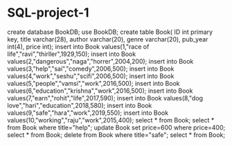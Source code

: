 # SQL-project-1
create database BookDB;
use BookDB;
create table Book(
ID int primary key,
title varchar(28),
author varchar(20),
genre varchar(20),
pub_year int(4),
price int);
insert into Book values(1,"race of life","ravi","thirller",1929,150);
insert into Book values(2,"dangerous","naga","horrer",2004,200);
insert into Book values(3,"help","sai","comedy",2006,500);
insert into Book values(4,"work","seshu","scifi",2006,500);
insert into Book values(5,"people","vamsi","work",2016,500);
insert into Book values(6,"education","krishna","work",2016,500);
insert into Book values(7,"earn","rohit","life",2017,590);
insert into Book values(8,"dog love","hari","education",2018,580);
insert into Book values(9,"safe","hara","work",2019,550);
insert into Book values(10,"working","raju","work",2015,400);
select * from Book;
select * from Book where title="help";
update Book set price=600 where price=400;
select * from Book;
delete from Book where title="safe";
select * from Book;
